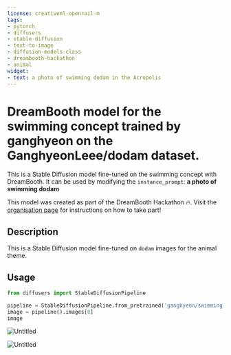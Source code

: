 ```yaml
---
license: creativeml-openrail-m
tags:
- pytorch
- diffusers
- stable-diffusion
- text-to-image
- diffusion-models-class
- dreambooth-hackathon
- animal
widget:
- text: a photo of swimming dodam in the Acropolis
---
```


# DreamBooth model for the swimming concept trained by ganghyeon on the GanghyeonLeee/dodam dataset.

This is a Stable Diffusion model fine-tuned on the swimming concept with DreamBooth. It can be used by modifying the `instance_prompt`: **a photo of swimming dodam**

This model was created as part of the DreamBooth Hackathon 🔥. Visit the [organisation page](https://huggingface.co/dreambooth-hackathon) for instructions on how to take part!

## Description


This is a Stable Diffusion model fine-tuned on `dodam` images for the animal theme.


## Usage

```python
from diffusers import StableDiffusionPipeline

pipeline = StableDiffusionPipeline.from_pretrained('ganghyeon/swimming-dodam')
image = pipeline().images[0]
image
```
![Untitled](https://prod-files-secure.s3.us-west-2.amazonaws.com/31ae14f8-baab-4d86-8b53-c2f57e294209/816e4a21-2edd-4346-812c-6d10a43f2a40/Untitled.png)

![Untitled](https://prod-files-secure.s3.us-west-2.amazonaws.com/31ae14f8-baab-4d86-8b53-c2f57e294209/5c993a91-d4bc-4ba2-9978-c791e67ab884/Untitled.png)
